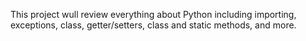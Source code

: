 This project wull review everything about Python including importing, exceptions, class, getter/setters, class and static methods, and more.
